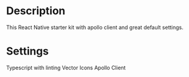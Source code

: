 # Description
 This React Native starter kit with apollo client and great default settings.

# Settings
Typescript with linting
Vector Icons
Apollo Client 
